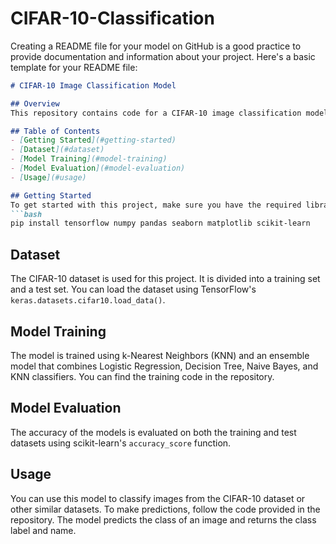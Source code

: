 # CIFAR-10-Classification
Creating a README file for your model on GitHub is a good practice to provide documentation and information about your project. Here's a basic template for your README file:

```markdown
# CIFAR-10 Image Classification Model

## Overview
This repository contains code for a CIFAR-10 image classification model implemented using TensorFlow and scikit-learn. The model can predict the class of an image from the CIFAR-10 dataset, which includes ten different classes: airplane, automobile, bird, cat, deer, dog, frog, horse, ship, and truck.

## Table of Contents
- [Getting Started](#getting-started)
- [Dataset](#dataset)
- [Model Training](#model-training)
- [Model Evaluation](#model-evaluation)
- [Usage](#usage)

## Getting Started
To get started with this project, make sure you have the required libraries installed. You can install them using `pip`:
```bash
pip install tensorflow numpy pandas seaborn matplotlib scikit-learn
```

## Dataset
The CIFAR-10 dataset is used for this project. It is divided into a training set and a test set. You can load the dataset using TensorFlow's `keras.datasets.cifar10.load_data()`.

## Model Training
The model is trained using k-Nearest Neighbors (KNN) and an ensemble model that combines Logistic Regression, Decision Tree, Naive Bayes, and KNN classifiers. You can find the training code in the repository.

## Model Evaluation
The accuracy of the models is evaluated on both the training and test datasets using scikit-learn's `accuracy_score` function.

## Usage
You can use this model to classify images from the CIFAR-10 dataset or other similar datasets. To make predictions, follow the code provided in the repository. The model predicts the class of an image and returns the class label and name.

